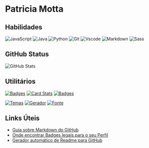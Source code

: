 # Patricia Motta


## Habilidades 
![JavaScript](https://img.shields.io/badge/JavaScript-F7DF1E?style=for-the-badge&logo=javascript&logoColor=black)
![Java](https://img.shields.io/badge/java-%23ED8B00.svg?style=for-the-badge&logo=openjdk&logoColor=white)
![Python](https://img.shields.io/badge/python-3670A0?style=for-the-badge&logo=python&logoColor=ffdd54)
![Git](https://img.shields.io/badge/GIT-E44C30?style=for-the-badge&logo=git&logoColor=white)
![Vscode](https://img.shields.io/badge/Vscode-007ACC?style=for-the-badge&logo=visual-studio-code&logoColor=white)
![Markdown](https://img.shields.io/badge/Markdown-000?style=for-the-badge&logo=markdown)
![Sass](https://img.shields.io/badge/Sass-000?style=for-the-badge&logo=sass)

## GitHub Status

![GitHub Stats](https://github-readme-stats.vercel.app/api?username=patricia-motta&show_icons=true&hide=contribs,prs&cache_seconds=86400&theme=dracula)


## Utilitários

[![Badges](https://img.shields.io/badge/Badges-79dafa?style=for-the-badge)](https://github.com/digitalinnovationone/dio-lab-open-source/blob/main/utils/badges/badges.md)
[![Card Stats](https://img.shields.io/badge/Card%20Stats-ff6e96?style=for-the-badge)](https://github.com/digitalinnovationone/dio-lab-open-source/blob/main/utils/cards/github-stats.md)
[![Badges](https://img.shields.io/badge/Card%20Streak%20States-f8f8f2?style=for-the-badge)](https://github.com/digitalinnovationone/dio-lab-open-source/blob/main/utils/cards/github-streak-stats.md)

[![Temas](https://img.shields.io/badge/Temas-79dafa?style=for-the-badge)](https://github.com/DenverCoder1/github-readme-streak-stats/blob/main/docs/themes.md)
[![Gerador](https://img.shields.io/badge/Gerador-ff6e96?style=for-the-badge)](https://streak-stats.demolab.com/demo/)
[![Fonte](https://img.shields.io/badge/Fonte-f8f8f2?style=for-the-badge)](https://github.com/denvercoder1/github-readme-streak-stats)



## Links Úteis
- [Guia sobre Markdown do GitHub](https://docs.github.com/pt/get-started/writing-on-github/getting-started-with-writing-and-formatting-on-github/quickstart-for-writing-on-github)
- [Onde encontrar Badges legais para o seu Perfil](https://github.com/Ileriayo/markdown-badges#markdown-badges) 
- [Gerador automático de Readme para GitHub](https://rahuldkjain.github.io/gh-profile-readme-generator/)
